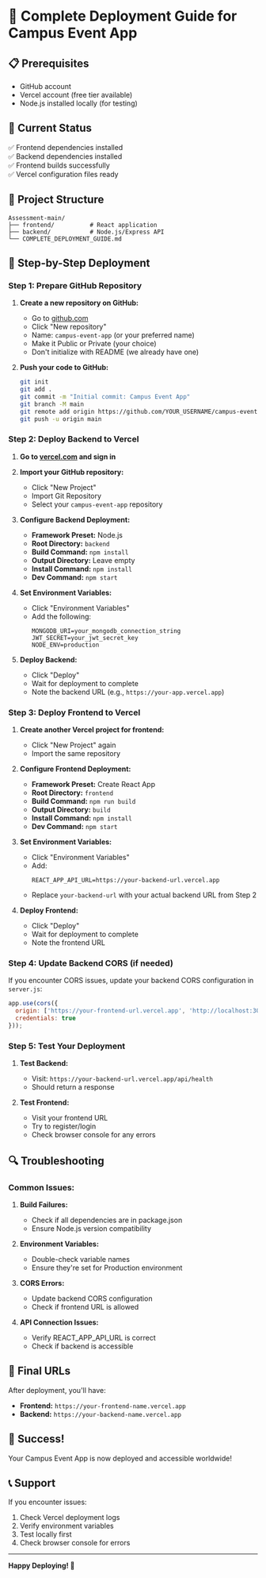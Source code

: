# 🚀 Complete Deployment Guide for Campus Event App

## 📋 Prerequisites
- GitHub account
- Vercel account (free tier available)
- Node.js installed locally (for testing)

## 🔧 Current Status
✅ Frontend dependencies installed  
✅ Backend dependencies installed  
✅ Frontend builds successfully  
✅ Vercel configuration files ready  

## 📁 Project Structure
```
Assessment-main/
├── frontend/          # React application
├── backend/           # Node.js/Express API
└── COMPLETE_DEPLOYMENT_GUIDE.md
```

## 🎯 Step-by-Step Deployment

### Step 1: Prepare GitHub Repository

1. **Create a new repository on GitHub:**
   - Go to [github.com](https://github.com)
   - Click "New repository"
   - Name: `campus-event-app` (or your preferred name)
   - Make it Public or Private (your choice)
   - Don't initialize with README (we already have one)

2. **Push your code to GitHub:**
   ```bash
   git init
   git add .
   git commit -m "Initial commit: Campus Event App"
   git branch -M main
   git remote add origin https://github.com/YOUR_USERNAME/campus-event-app.git
   git push -u origin main
   ```

### Step 2: Deploy Backend to Vercel

1. **Go to [vercel.com](https://vercel.com) and sign in**

2. **Import your GitHub repository:**
   - Click "New Project"
   - Import Git Repository
   - Select your `campus-event-app` repository

3. **Configure Backend Deployment:**
   - **Framework Preset:** Node.js
   - **Root Directory:** `backend`
   - **Build Command:** `npm install`
   - **Output Directory:** Leave empty
   - **Install Command:** `npm install`
   - **Dev Command:** `npm start`

4. **Set Environment Variables:**
   - Click "Environment Variables"
   - Add the following:
     ```
     MONGODB_URI=your_mongodb_connection_string
     JWT_SECRET=your_jwt_secret_key
     NODE_ENV=production
     ```

5. **Deploy Backend:**
   - Click "Deploy"
   - Wait for deployment to complete
   - Note the backend URL (e.g., `https://your-app.vercel.app`)

### Step 3: Deploy Frontend to Vercel

1. **Create another Vercel project for frontend:**
   - Click "New Project" again
   - Import the same repository

2. **Configure Frontend Deployment:**
   - **Framework Preset:** Create React App
   - **Root Directory:** `frontend`
   - **Build Command:** `npm run build`
   - **Output Directory:** `build`
   - **Install Command:** `npm install`
   - **Dev Command:** `npm start`

3. **Set Environment Variables:**
   - Click "Environment Variables"
   - Add:
     ```
     REACT_APP_API_URL=https://your-backend-url.vercel.app
     ```
   - Replace `your-backend-url` with your actual backend URL from Step 2

4. **Deploy Frontend:**
   - Click "Deploy"
   - Wait for deployment to complete
   - Note the frontend URL

### Step 4: Update Backend CORS (if needed)

If you encounter CORS issues, update your backend CORS configuration in `server.js`:

```javascript
app.use(cors({
  origin: ['https://your-frontend-url.vercel.app', 'http://localhost:3000'],
  credentials: true
}));
```

### Step 5: Test Your Deployment

1. **Test Backend:**
   - Visit: `https://your-backend-url.vercel.app/api/health`
   - Should return a response

2. **Test Frontend:**
   - Visit your frontend URL
   - Try to register/login
   - Check browser console for any errors

## 🔍 Troubleshooting

### Common Issues:

1. **Build Failures:**
   - Check if all dependencies are in package.json
   - Ensure Node.js version compatibility

2. **Environment Variables:**
   - Double-check variable names
   - Ensure they're set for Production environment

3. **CORS Errors:**
   - Update backend CORS configuration
   - Check if frontend URL is allowed

4. **API Connection Issues:**
   - Verify REACT_APP_API_URL is correct
   - Check if backend is accessible

## 📱 Final URLs

After deployment, you'll have:
- **Frontend:** `https://your-frontend-name.vercel.app`
- **Backend:** `https://your-backend-name.vercel.app`

## 🎉 Success!

Your Campus Event App is now deployed and accessible worldwide!

## 📞 Support

If you encounter issues:
1. Check Vercel deployment logs
2. Verify environment variables
3. Test locally first
4. Check browser console for errors

---

**Happy Deploying! 🚀** 